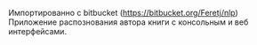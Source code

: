 Импортированно с bitbucket (https://bitbucket.org/Feretj/nlp)
Приложение распознования автора книги с консольным и веб интерфейсами.
